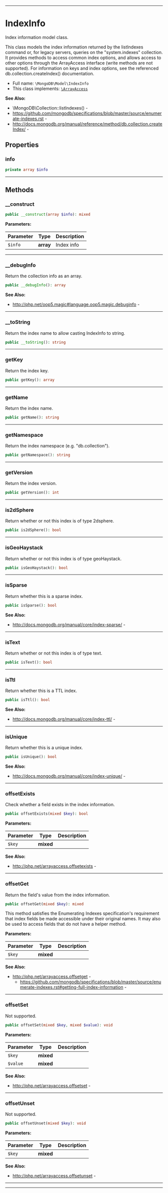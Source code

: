 ***

# IndexInfo

Index information model class.

This class models the index information returned by the listIndexes command
or, for legacy servers, queries on the "system.indexes" collection. It
provides methods to access common index options, and allows access to other
options through the ArrayAccess interface (write methods are not supported).
For information on keys and index options, see the referenced
db.collection.createIndex() documentation.

* Full name: `\MongoDB\Model\IndexInfo`
* This class implements:
  [`\ArrayAccess`](../../ArrayAccess.md)

**See Also:**

* \MongoDB\Collection::listIndexes() -
* https://github.com/mongodb/specifications/blob/master/source/enumerate-indexes.rst -
* http://docs.mongodb.org/manual/reference/method/db.collection.createIndex/ -

## Properties

### info

```php
private array $info
```

***

## Methods

### __construct

```php
public __construct(array $info): mixed
```

**Parameters:**

| Parameter | Type | Description |
|-----------|------|-------------|
| `$info` | **array** | Index info |

***

### __debugInfo

Return the collection info as an array.

```php
public __debugInfo(): array
```

**See Also:**

* http://php.net/oop5.magic#language.oop5.magic.debuginfo -

***

### __toString

Return the index name to allow casting IndexInfo to string.

```php
public __toString(): string
```

***

### getKey

Return the index key.

```php
public getKey(): array
```

***

### getName

Return the index name.

```php
public getName(): string
```

***

### getNamespace

Return the index namespace (e.g. "db.collection").

```php
public getNamespace(): string
```

***

### getVersion

Return the index version.

```php
public getVersion(): int
```

***

### is2dSphere

Return whether or not this index is of type 2dsphere.

```php
public is2dSphere(): bool
```

***

### isGeoHaystack

Return whether or not this index is of type geoHaystack.

```php
public isGeoHaystack(): bool
```

***

### isSparse

Return whether this is a sparse index.

```php
public isSparse(): bool
```

**See Also:**

* http://docs.mongodb.org/manual/core/index-sparse/ -

***

### isText

Return whether or not this index is of type text.

```php
public isText(): bool
```

***

### isTtl

Return whether this is a TTL index.

```php
public isTtl(): bool
```

**See Also:**

* http://docs.mongodb.org/manual/core/index-ttl/ -

***

### isUnique

Return whether this is a unique index.

```php
public isUnique(): bool
```

**See Also:**

* http://docs.mongodb.org/manual/core/index-unique/ -

***

### offsetExists

Check whether a field exists in the index information.

```php
public offsetExists(mixed $key): bool
```

**Parameters:**

| Parameter | Type | Description |
|-----------|------|-------------|
| `$key` | **mixed** |  |

**See Also:**

* http://php.net/arrayaccess.offsetexists -

***

### offsetGet

Return the field's value from the index information.

```php
public offsetGet(mixed $key): mixed
```

This method satisfies the Enumerating Indexes specification's requirement
that index fields be made accessible under their original names. It may
also be used to access fields that do not have a helper method.

**Parameters:**

| Parameter | Type | Description |
|-----------|------|-------------|
| `$key` | **mixed** |  |

**See Also:**

* http://php.net/arrayaccess.offsetget -
  * https://github.com/mongodb/specifications/blob/master/source/enumerate-indexes.rst#getting-full-index-information -

***

### offsetSet

Not supported.

```php
public offsetSet(mixed $key, mixed $value): void
```

**Parameters:**

| Parameter | Type | Description |
|-----------|------|-------------|
| `$key` | **mixed** |  |
| `$value` | **mixed** |  |

**See Also:**

* http://php.net/arrayaccess.offsetset -

***

### offsetUnset

Not supported.

```php
public offsetUnset(mixed $key): void
```

**Parameters:**

| Parameter | Type | Description |
|-----------|------|-------------|
| `$key` | **mixed** |  |

**See Also:**

* http://php.net/arrayaccess.offsetunset -

***


***

